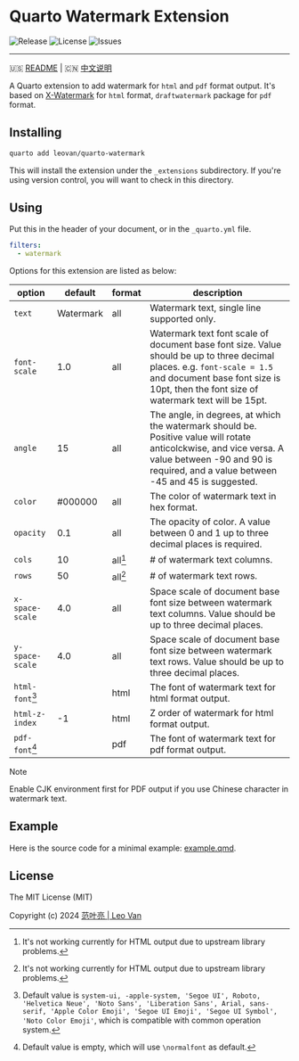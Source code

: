 # Quarto Watermark Extension

![Release](https://img.shields.io/github/release/leovan/quarto-watermark.svg)
![License](https://img.shields.io/github/license/leovan/quarto-watermark.svg)
![Issues](https://img.shields.io/github/issues/leovan/quarto-watermark.svg)

---

🇺🇸 [README](README.md) | 🇨🇳 [中文说明](README.zh.md)

A Quarto extension to add watermark for `html` and `pdf` format output. It's based on [X-Watermark](https://github.com/xpyjs/watermark) for `html` format, `draftwatermark` package for `pdf` format.

## Installing

```bash
quarto add leovan/quarto-watermark
```

This will install the extension under the `_extensions` subdirectory. If you're using version control, you will want to check in this directory.

## Using

Put this in the header of your document, or in the `_quarto.yml` file.

```yml
filters:
  - watermark
```

Options for this extension are listed as below:

| option          | default   | format  | description                                                  |
| --------------- | --------- | ------- | ------------------------------------------------------------ |
| `text`          | Watermark | all     | Watermark text, single line supported only.                  |
| `font-scale`    | 1.0       | all     | Watermark text font scale of document base font size. Value should be up to three decimal places. e.g. `font-scale = 1.5` and document base font size is 10pt, then the font size of watermark text will be 15pt. |
| `angle`         | 15        | all     | The angle, in degrees, at which the watermark should be. Positive value will rotate anticolckwise, and vice versa. A value between -90 and 90 is required, and a value between -45 and 45 is suggested. |
| `color`         | #000000   | all     | The color of watermark text in hex format.                   |
| `opacity`       | 0.1       | all     | The opacity of color.  A value between 0 and 1 up to three decimal places is required. |
| `cols`          | 10        | all[^1] | # of watermark text columns.                                 |
| `rows`          | 50        | all[^1] | # of watermark text rows.                                    |
| `x-space-scale` | 4.0       | all     | Space scale of document base font size between watermark text columns. Value should be up to three decimal places. |
| `y-space-scale` | 4.0       | all     | Space scale of document base font size between watermark text rows. Value should be up to three decimal places. |
| `html-font`[^2] |           | html    | The font of watermark text for html format output.           |
| `html-z-index`  | -1        | html    | Z order of watermark for html format output.                 |
| `pdf-font`[^3]  |           | pdf     | The font of watermark text for pdf format output.            |

[^1]: It's not working currently for HTML output due to upstream library problems.
[^2]: Default value is `system-ui, -apple-system, 'Segoe UI', Roboto, 'Helvetica Neue', 'Noto Sans', 'Liberation Sans', Arial, sans-serif, 'Apple Color Emoji', 'Segoe UI Emoji', 'Segoe UI Symbol', 'Noto Color Emoji'`, which is compatible with common operation system.
[^3]: Default value is empty, which will use `\normalfont` as default.

> [!NOTE]
> Enable CJK environment first for PDF output if you use Chinese character in watermark text.

## Example

Here is the source code for a minimal example: [example.qmd](example.qmd).

## License

The MIT License (MIT)

Copyright (c) 2024 [范叶亮 | Leo Van](https://leovan.me)
